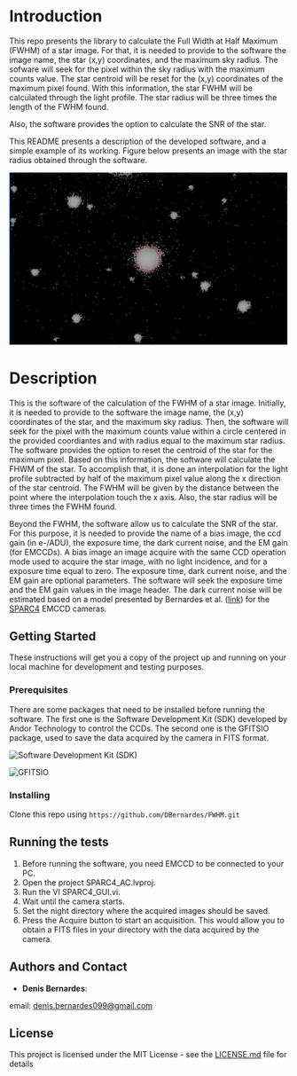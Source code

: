 # Introduction
This repo presents the library to calculate the Full Width at Half Maximum (FWHM) of a star image. For that, it is needed to provide to the software the image name, the star (x,y) coordinates, and the maximum sky radius. The sofware will seek for the pixel within the sky radius with the maximum counts value. The star centroid will be reset for the (x,y) coordinates of the maximum pixel found. With this information, the star FWHM will be calculated through the light profile. The star radius will be three times the length of the FWHM found. 

Also, the software provides the option to calculate the SNR of the star.

This README presents a description of the developed software, and a simple example of its working. Figure below presents an image with the star radius obtained through the software.

<p align="center">
  <img src="https://github.com/DBernardes/FWHM/blob/main/star_image.png" />
</p>


# Description

This is the software of the calculation of the FWHM of a star image. Initially, it is needed to provide to the software the image name, the (x,y) coordinates of the star, and the maximum sky radius. Then, the software will seek for the pixel with the maximum counts value within a circle centered in the provided coordiantes and with radius equal to the maximum star radius. The software provides the option to reset the centroid of the star for the maximum pixel. Based on this information, the software will calculate the FHWM of the star. To accomplish that, it is done an interpolation for the light profile subtracted by half of the maximum pixel value along the x direction of the star centroid. The FWHM will be given by the distance between the point where the interpolation touch the x axis. Also, the star radius will be three times the FWHM found.

Beyond the FWHM, the software allow us to calculate the SNR of the star. For this purpose, it is needed to provide the name of a bias image, the ccd gain (in e-/ADU), the exposure time, the dark current noise, and the EM gain (for EMCCDs). A bias image an image acquire with the same CCD operation mode used to acquire the star image, with no light incidence, and for a exposure time equal to zero. The exposure time, dark current noise, and the EM gain are optional parameters. The software will seek the exposure time and the EM gain values in the image header. The dark current noise will be estimated based on a model presented by Bernardes et al. ([link](https://arxiv.org/abs/1806.02191)) for the [SPARC4](https://www.spiedigitallibrary.org/proceedings/Download?fullDOI=10.1117/12.924976) EMCCD cameras.

 


## Getting Started

These instructions will get you a copy of the project up and running on your local machine for development and testing purposes. 

### Prerequisites
There are some packages that need to be installed before running the software. The first one is the Software Development Kit (SDK) developed by Andor Technology to control the CCDs. The second one is the GFITSIO package, used to save the data acquired by the camera in FITS format. 

![Software Development Kit (SDK)](https://andor.oxinst.com/products/software-development-kit/)

![GFITSIO](https://github.com/USNavalResearchLaboratory/GFITSIO)


### Installing
Clone this repo using ```https://github.com/DBernardes/FWHM.git```

## Running the tests
1. Before running the software, you need EMCCD to be connected to your PC.
2. Open the project SPARC4_AC.lvproj.
3. Run the VI SPARC4_GUI.vi.
4. Wait until the camera starts.
5. Set the night directory where the acquired images should be saved.
6. Press the Acquire button to start an acquisition. This would allow you to obtain a FITS files in your directory with the data acquired by the camera.

## Authors and Contact

* **Denis Bernardes**: 

email: denis.bernardes099@gmail.com 

## License

This project is licensed under the MIT License - see the [LICENSE.md](https://github.com/DBernardes/FWHM/blob/main/LICENSE) file for details
